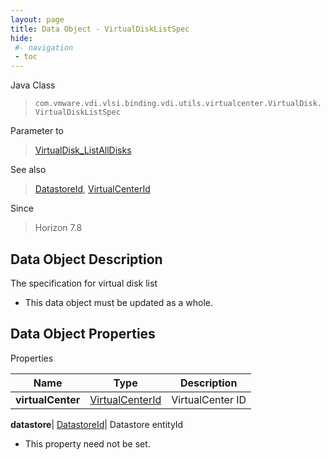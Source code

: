 ```yaml
---
layout: page
title: Data Object - VirtualDiskListSpec
hide:
 #- navigation
 - toc
---
```






Java Class  
> `com.vmware.vdi.vlsi.binding.vdi.utils.virtualcenter.VirtualDisk.VirtualDiskListSpec`

Parameter to  
> [VirtualDisk_ListAllDisks](vdi.utils.virtualcenter.VirtualDisk.md#listAllDisks)

See also  
> [DatastoreId](vdi.entity.DatastoreId.md), [VirtualCenterId](vdi.entity.VirtualCenterId.md)

Since  
> Horizon 7.8


## Data Object Description 

The specification for virtual disk list 

  * This data object must be updated as a whole.



## Data Object Properties

Properties

Name |  Type |  Description   
---|---|---  
**virtualCenter**| [VirtualCenterId](vdi.entity.VirtualCenterId.md)|  VirtualCenter ID   
  
**datastore**| [DatastoreId](vdi.entity.DatastoreId.md)|  Datastore entityId   


* This property need not be set.

  
  
  

  
  
